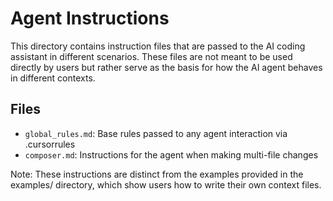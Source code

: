 # Agent Instructions

This directory contains instruction files that are passed to the AI coding assistant in different scenarios. These files are not meant to be used directly by users but rather serve as the basis for how the AI agent behaves in different contexts.

## Files

- `global_rules.md`: Base rules passed to any agent interaction via .cursorrules
- `composer.md`: Instructions for the agent when making multi-file changes

Note: These instructions are distinct from the examples provided in the examples/ directory, which show users how to write their own context files.